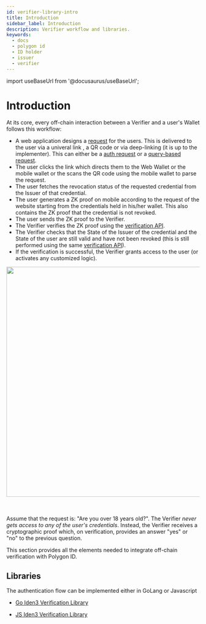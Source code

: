 ```yaml
---
id: verifier-library-intro
title: Introduction
sidebar_label: Introduction
description: Verifier workflow and libraries.
keywords:
  - docs
  - polygon id
  - ID holder
  - issuer
  - verifier
---
```


import useBaseUrl from '@docusaurus/useBaseUrl';

# Introduction

At its core, every off-chain interaction between a Verifier and a user's Wallet follows this workflow:

- A web application designs a [request](./request-api-guide.md) for the users. This is delivered to the user via a univeral link , a QR code or via deep-linking (it is up to the implementer). This can either be a [auth request](./request-api-guide.md#basic-auth-request) or a [query-based request](./request-api-guide.md#query-based-request).
- The user clicks the link which directs them to the Web Wallet or the mobile wallet or the scans the QR code using the mobile wallet to parse the request.
- The user fetches the revocation status of the requested credential from the Issuer of that credential.
- The user generates a ZK proof on mobile according to the request of the website starting from the credentials held in his/her wallet. This also contains the ZK proof that the credential is not revoked.
- The user sends the ZK proof to the Verifier.
- The Verifier verifies the ZK proof using the [verification API](./verification-api-guide.md).
- The Verifier checks that the State of the Issuer of the credential and the State of the user are still valid and have not been revoked (this is still performed using the same [verification API](./verification-api-guide.md)).
- If the verification is successful, the Verifier grants access to the user (or activates any customized logic).

<div align="center">
<img src={useBaseUrl("img/off-chain-flow.png")} align="center" width="600"/>
</div>
<br></br>

Assume that the request is: "Are you over 18 years old?". The Verifier _never gets access to any of the user's credentials_. Instead, the Verifier receives a cryptographic proof which, on verification, provides an answer "yes" or "no" to the previous question.

This section provides all the elements needed to integrate off-chain verification with Polygon ID.

## Libraries

The authentication flow can be implemented either in GoLang or Javascript

- <a href="https://github.com/iden3/go-iden3-auth" target="_blank">Go Iden3 Verification Library</a>

- <a href="https://github.com/iden3/js-iden3-auth" target="_blank">JS Iden3 Verification Library</a>
